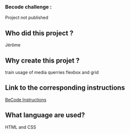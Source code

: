 ### Becode challenge :

Project not published

## **Who did this project ?**

Jérôme

## **Why create this projet ?**
train usage of media querries flexbox and grid

## **Link to the corresponding instructions**

[BeCode Instructions](https://github.com/becodeorg/LIE-Hamilton-7/tree/main/01-main-course/01-the-field/04-html/02-css/03-responsive)

## **What language are used?**

HTML and CSS

